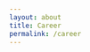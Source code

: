 ```yaml
---
layout: about
title: Career
permalink: /career
---
```


<script>window.location.replace("https://www.youtube.com/watch?v=dQw4w9WgXcQ");</script>
